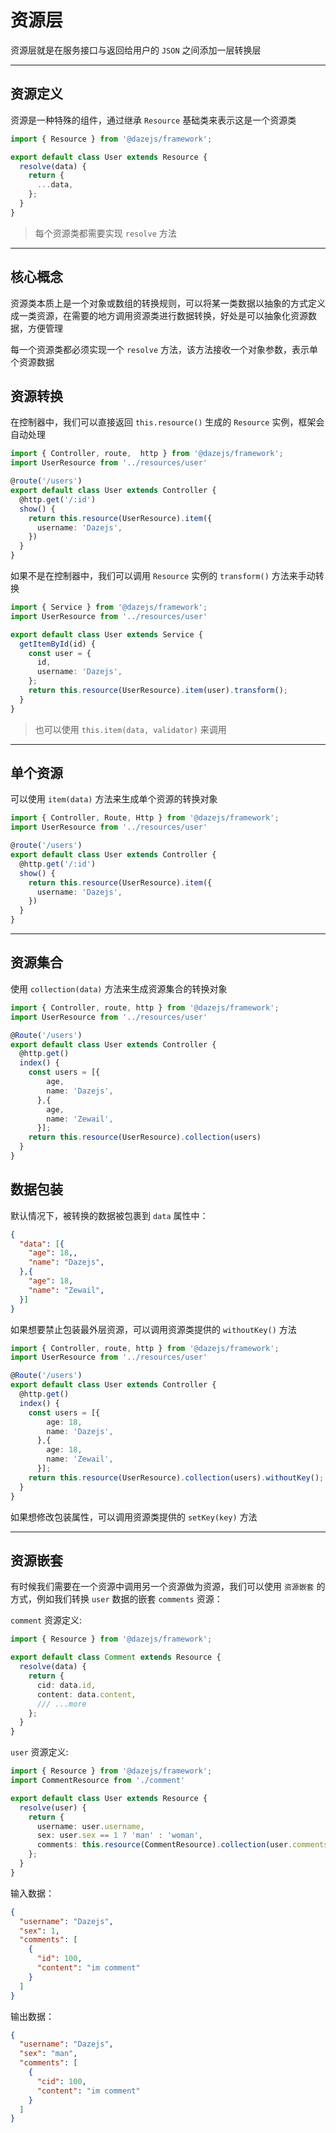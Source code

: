 # 资源层

资源层就是在服务接口与返回给用户的 `JSON` 之间添加一层转换层

---

## 资源定义

资源是一种特殊的组件，通过继承 `Resource` 基础类来表示这是一个资源类

```ts
import { Resource } from '@dazejs/framework';

export default class User extends Resource {
  resolve(data) {
    return {
      ...data,
    };
  }
}

```

> 每个资源类都需要实现 `resolve` 方法 

---

## 核心概念

资源类本质上是一个对象或数组的转换规则，可以将某一类数据以抽象的方式定义成一类资源，在需要的地方调用资源类进行数据转换，好处是可以抽象化资源数据，方便管理

每一个资源类都必须实现一个 `resolve` 方法，该方法接收一个对象参数，表示单个资源数据 

## 资源转换

在控制器中，我们可以直接返回 `this.resource()` 生成的 `Resource` 实例，框架会自动处理

```ts
import { Controller, route,  http } from '@dazejs/framework';
import UserResource from '../resources/user'

@route('/users')
export default class User extends Controller {
  @http.get('/:id')
  show() {
    return this.resource(UserResource).item({
      username: 'Dazejs',
    })
  }
}

```

如果不是在控制器中，我们可以调用 `Resource` 实例的 `transform()` 方法来手动转换


```ts
import { Service } from '@dazejs/framework';
import UserResource from '../resources/user'

export default class User extends Service {
  getItemById(id) {
    const user = {
      id,
      username: 'Dazejs',
    };
    return this.resource(UserResource).item(user).transform();
  }
}

```

> 也可以使用 `this.item(data, validator)` 来调用

---

## 单个资源

可以使用 `item(data)` 方法来生成单个资源的转换对象

```ts
import { Controller, Route, Http } from '@dazejs/framework';
import UserResource from '../resources/user'

@route('/users')
export default class User extends Controller {
  @http.get('/:id')
  show() {
    return this.resource(UserResource).item({
      username: 'Dazejs',
    })
  }
}

```

---

## 资源集合

使用 `collection(data)` 方法来生成资源集合的转换对象

```ts
import { Controller, route, http } from '@dazejs/framework';
import UserResource from '../resources/user'

@Route('/users')
export default class User extends Controller {
  @http.get()
  index() {
    const users = [{
        age,
        name: 'Dazejs',
      },{
        age,
        name: 'Zewail',
      }];
    return this.resource(UserResource).collection(users)
  }
}

```

## 数据包装

默认情况下，被转换的数据被包裹到 `data` 属性中：

```json
{
  "data": [{
    "age": 18,,
    "name": "Dazejs",
  },{
    "age": 18,
    "name": "Zewail",
  }]
}
```

如果想要禁止包装最外层资源，可以调用资源类提供的 `withoutKey()` 方法

```ts
import { Controller, route, http } from '@dazejs/framework';
import UserResource from '../resources/user'

@Route('/users')
export default class User extends Controller {
  @http.get()
  index() {
    const users = [{
        age: 18,
        name: 'Dazejs',
      },{
        age: 18,
        name: 'Zewail',
      }];
    return this.resource(UserResource).collection(users).withoutKey();
  }
}

```

如果想修改包装属性，可以调用资源类提供的 `setKey(key)` 方法

---

## 资源嵌套

有时候我们需要在一个资源中调用另一个资源做为资源，我们可以使用 `资源嵌套` 的方式，例如我们转换 `user` 数据的嵌套 `comments` 资源：

`comment` 资源定义:

```ts {7}
import { Resource } from '@dazejs/framework';

export default class Comment extends Resource {
  resolve(data) {
    return {
      cid: data.id,
      content: data.content,
      /// ...more
    };
  }
}

```

`user` 资源定义:

```ts {8}
import { Resource } from '@dazejs/framework';
import CommentResource from './comment'

export default class User extends Resource {
  resolve(user) {
    return {
      username: user.username,
      sex: user.sex == 1 ? 'man' : 'woman',
      comments: this.resource(CommentResource).collection(user.comments),
    };
  }
}

```

输入数据：

```json
{
  "username": "Dazejs",
  "sex": 1,
  "comments": [
    {
      "id": 100,
      "content": "im comment"
    }
  ]
}
```

输出数据：

```json {3,6}
{
  "username": "Dazejs",
  "sex": "man",
  "comments": [
    {
      "cid": 100,
      "content": "im comment"
    }
  ]
}
```